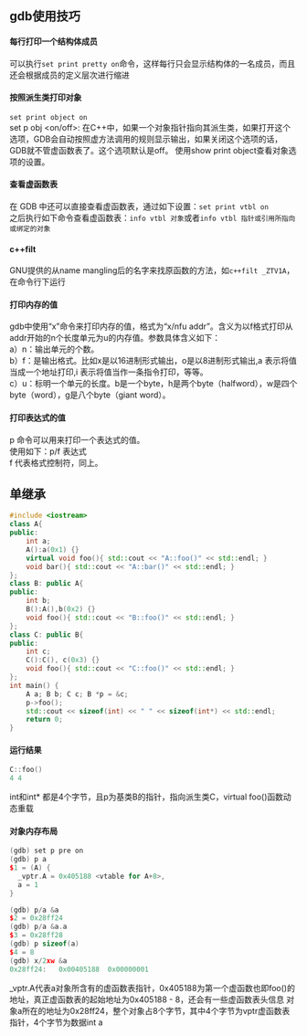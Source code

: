 
## gdb使用技巧
#### 每行打印一个结构体成员
可以执行`set print pretty on`命令，这样每行只会显示结构体的一名成员，而且还会根据成员的定义层次进行缩进

#### 按照派生类打印对象
`set print object on`<br>
set p obj <on/off>: 在C++中，如果一个对象指针指向其派生类，如果打开这个选项，GDB会自动按照虚方法调用的规则显示输出，如果关闭这个选项的话，GDB就不管虚函数表了。这个选项默认是off。 使用show print object查看对象选项的设置。

#### 查看虚函数表
在 GDB 中还可以直接查看虚函数表，通过如下设置：`set print vtbl on`<br>
之后执行如下命令查看虚函数表：`info vtbl 对象`或者`info vtbl 指针或引用所指向或绑定的对象`

#### c++filt
GNU提供的从name mangling后的名字来找原函数的方法，如`c++filt _ZTV1A`，在命令行下运行

#### 打印内存的值
gdb中使用“x”命令来打印内存的值，格式为“x/nfu addr”。含义为以f格式打印从addr开始的n个长度单元为u的内存值。参数具体含义如下：<br>
 a）n：输出单元的个数。<br>
 b）f：是输出格式。比如x是以16进制形式输出，o是以8进制形式输出,a 表示将值当成一个地址打印,i 表示将值当作一条指令打印，等等。<br>
 c）u：标明一个单元的长度。b是一个byte，h是两个byte（halfword），w是四个byte（word），g是八个byte（giant word）。

#### 打印表达式的值
p 命令可以用来打印一个表达式的值。<br>
使用如下：p/f 表达式<br>
f 代表格式控制符，同上。

## 单继承
```c++
#include <iostream>
class A{
public:
    int a;
    A():a(0x1) {}
    virtual void foo(){ std::cout << "A::foo()" << std::endl; }
    void bar(){ std::cout << "A::bar()" << std::endl; }
};
class B: public A{
public:
    int b;
    B():A(),b(0x2) {}
    void foo(){ std::cout << "B::foo()" << std::endl; }
};
class C: public B{
public:
    int c;
    C():C(), c(0x3) {}
    void foo(){ std::cout << "C::foo()" << std::endl; }
};
int main() {
    A a; B b; C c; B *p = &c;
    p->foo();
    std::cout << sizeof(int) << " " << sizeof(int*) << std::endl;
    return 0;
}
```

#### 运行结果

```c++
C::foo()
4 4
```
int和int* 都是4个字节，且p为基类B的指针，指向派生类C，virtual foo()函数动态重载

#### 对象内存布局
 
```c++
(gdb) set p pre on
(gdb) p a
$1 = (A) {
  _vptr.A = 0x405188 <vtable for A+8>, 
  a = 1
}

(gdb) p/a &a 
$2 = 0x28ff24
(gdb) p/a &a.a  
$3 = 0x28ff28
(gdb) p sizeof(a)
$4 = 8
(gdb) x/2xw &a
0x28ff24:	0x00405188	0x00000001
```
_vptr.A代表a对象所含有的虚函数表指针，0x405188为第一个虚函数也即foo()的地址，真正虚函数表的起始地址为0x405188 - 8，还会有一些虚函数表头信息
对象a所在的地址为0x28ff24，整个对象占8个字节，其中4个字节为vptr虚函数表指针，4个字节为数据int a

